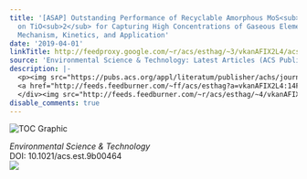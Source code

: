```yaml
---
title: '[ASAP] Outstanding Performance of Recyclable Amorphous MoS<sub>3</sub> Supported
  on TiO<sub>2</sub> for Capturing High Concentrations of Gaseous Elemental Mercury:
  Mechanism, Kinetics, and Application'
date: '2019-04-01'
linkTitle: http://feedproxy.google.com/~r/acs/esthag/~3/vkanAFIX2L4/acs.est.9b00464
source: 'Environmental Science & Technology: Latest Articles (ACS Publications)'
description: |-
  <p><img src="https://pubs.acs.org/appl/literatum/publisher/achs/journals/content/esthag/0/esthag.ahead-of-print/acs.est.9b00464/20190401/images/medium/es-2019-00464z_0005.gif" alt="TOC Graphic"/></p><div><cite>Environmental Science & Technology</cite></div><div>DOI: 10.1021/acs.est.9b00464</div><div class="feedflare">
  <a href="http://feeds.feedburner.com/~ff/acs/esthag?a=vkanAFIX2L4:14F0ZqaKD0Q:yIl2AUoC8zA"><img src="http://feeds.feedburner.com/~ff/acs/esthag?d=yIl2AUoC8zA" border="0"></img></a>
  </div><img src="http://feeds.feedburner.com/~r/acs/esthag/~4/vkanAFIX2L4" height="1" width="1" ...
disable_comments: true
---
```

<p><img src="https://pubs.acs.org/appl/literatum/publisher/achs/journals/content/esthag/0/esthag.ahead-of-print/acs.est.9b00464/20190401/images/medium/es-2019-00464z_0005.gif" alt="TOC Graphic"/></p><div><cite>Environmental Science & Technology</cite></div><div>DOI: 10.1021/acs.est.9b00464</div><div class="feedflare">
<a href="http://feeds.feedburner.com/~ff/acs/esthag?a=vkanAFIX2L4:14F0ZqaKD0Q:yIl2AUoC8zA"><img src="http://feeds.feedburner.com/~ff/acs/esthag?d=yIl2AUoC8zA" border="0"></img></a>
</div><img src="http://feeds.feedburner.com/~r/acs/esthag/~4/vkanAFIX2L4" height="1" width="1" ...